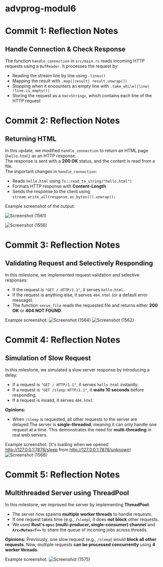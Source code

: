 # advprog-modul6
# Commit 1: Reflection Notes

## Handle Connection & Check Response

The function `handle_connection` in `src/main.rs` reads incoming HTTP requests using a `BufReader`. It processes the request by:
- Reading the stream line by line using `.lines()`
- Mapping the result with `.map(|result| result.unwrap())`
- Stopping when it encounters an empty line with `.take_while(|line| !line.is_empty())`
- Storing the request as a `Vec<String>`, which contains each line of the HTTP request


# Commit 2: Reflection Notes

## Returning HTML

In this update, we modified `handle_connection` to return an HTML page (`hello.html`) as an HTTP response.  
The response is sent with a **200 OK** status, and the content is read from a file.  
The important changes in `handle_connection`:
- Reads `hello.html` using `fs::read_to_string("hello.html")`
- Formats HTTP response with **Content-Length**
- Sends the response to the client using `stream.write_all(response.as_bytes()).unwrap();`

Example screenshot of the output:

![Screenshot (1561)](https://github.com/user-attachments/assets/dae53b99-7d03-4322-9378-d5e6322eaffb)

![Screenshot (1556)](https://github.com/user-attachments/assets/0aabc790-a4d4-4b37-a2af-986f9235a0e1)

# Commit 3: Reflection Notes

## Validating Request and Selectively Responding

In this milestone, we implemented request validation and selective responses:
- If the request is `"GET / HTTP/1.1"`, it serves `hello.html`.
- If the request is anything else, it serves `404.html` (or a default error message).
- The function `serve_file` reads the requested file and returns either **200 OK** or **404 NOT FOUND**.

Example screenshot:
![Screenshot (1564)](https://github.com/user-attachments/assets/ccc93bfa-f74f-43c8-95a2-3edc3235431c)
![Screenshot (1562)](https://github.com/user-attachments/assets/521b366a-37a6-424d-ba20-7af3236723c0)


# Commit 4: Reflection Notes

## Simulation of Slow Request

In this milestone, we simulated a slow server response by introducing a delay:
- If a request is `"GET / HTTP/1.1"`, it serves `hello.html` instantly.
- If a request is `"GET /sleep HTTP/1.1"`, it **waits 10 seconds** before responding.
- If a request is invalid, it serves `404.html`.

**Opinions:**
- When `/sleep` is requested, all other requests to the server are delayed.The server is **single-threaded**, meaning it can only handle one request at a time. This demonstrates the need for **multi-threading** in real web servers.

Example screenshot: (it's loading when we opened http://127.0.0.1:7878/sleep from http://127.0.0.1:7878/unknown)
![Screenshot (1566)](https://github.com/user-attachments/assets/57ae772f-9b07-4d1f-8d48-a137ba8efb4e)


# Commit 5: Reflection Notes

## Multithreaded Server using ThreadPool

In this milestone, we improved the server by implementing **ThreadPool**:
- The server now spawns **multiple worker threads** to handle requests.
- If one request takes time (e.g., `/sleep`), it does **not block** other requests.
- We used **Rust's `mpsc` (multi-producer, single-consumer) channel** and **`Arc<Mutex<T>>`** to share the queue of incoming jobs across threads.

**Opinions:**
Previously, one slow request (e.g., `/sleep`) would **block all other requests**. Now, multiple requests **can be processed concurrently** using **4 worker threads**.

Example screenshot:
![Screenshot (1575)](https://github.com/user-attachments/assets/a3da0b1e-cd73-4020-bc58-a658bb072c1b)



